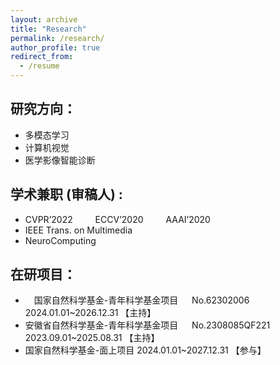 ```yaml
---
layout: archive
title: "Research"
permalink: /research/
author_profile: true
redirect_from:
  - /resume
---
```



研究方向：
---

* 多模态学习
* 计算机视觉
* 医学影像智能诊断


学术兼职 (审稿人) :
---
* CVPR’2022 &emsp;&emsp; ECCV’2020 &emsp;&emsp; AAAI’2020
* IEEE Trans. on Multimedia
* NeuroComputing

在研项目：
---
* &emsp;国家自然科学基金-青年科学基金项目 &emsp; No.62302006 &emsp;&emsp;&emsp; 2024.01.01~2026.12.31 【主持】
* 安徽省自然科学基金-青年科学基金项目 &emsp; No.2308085QF221 &emsp; 2023.09.01~2025.08.31 【主持】
* 国家自然科学基金-面上项目 2024.01.01~2027.12.31 【参与】
